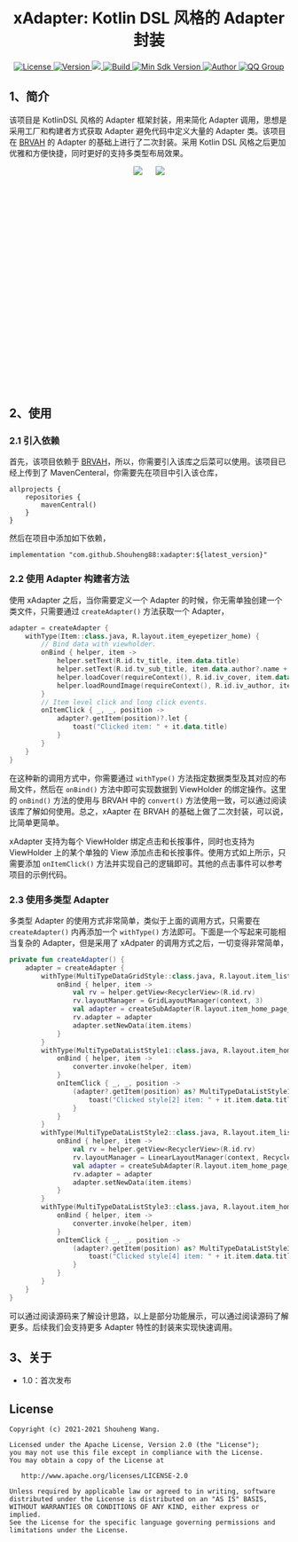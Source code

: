 <h1 align="center">xAdapter: Kotlin DSL 风格的 Adapter 封装</h1>

<p align="center">
  <a href="http://www.apache.org/licenses/LICENSE-2.0">
    <img src="https://img.shields.io/hexpm/l/plug.svg" alt="License" />
  </a>
  <a href="https://bintray.com/beta/#/easymark/Android/xadapter?tab=overview">
    <img src="https://img.shields.io/maven-metadata/v/https/s01.oss.sonatype.org/service/local/repo_groups/public/content/com/github/Shouheng88/xadapter/maven-metadata.xml.svg" alt="Version" />
  </a>
  <a href="https://www.codacy.com/gh/Shouheng88/xAdapter/dashboard?utm_source=github.com&amp;utm_medium=referral&amp;utm_content=Shouheng88/xAdapter&amp;utm_campaign=Badge_Grade">
    <img src="https://app.codacy.com/project/badge/Grade/695fe1f33d7b45f5b89767b02a2c33b0"/>
  </a>
  <a href="https://travis-ci.org/Shouheng88/xAdapter">
    <img src="https://travis-ci.org/Shouheng88/xAdapter.svg?branch=master" alt="Build"/>
  </a>
  <a href="https://developer.android.com/about/versions/android-4.2.html">
    <img src="https://img.shields.io/badge/API-21%2B-blue.svg?style=flat-square" alt="Min Sdk Version" />
  </a>
   <a href="https://github.com/Shouheng88">
    <img src="https://img.shields.io/badge/Author-wsh-orange.svg?style=flat-square" alt="Author" />
  </a>
  <a target="_blank" href="https://shang.qq.com/wpa/qunwpa?idkey=2711a5fa2e3ecfbaae34bd2cf2c98a5b25dd7d5cc56a3928abee84ae7a984253">
    <img src="https://img.shields.io/badge/QQ%E7%BE%A4-1018235573-orange.svg?style=flat-square" alt="QQ Group" />
  </a>
</P>

## 1、简介

该项目是 KotlinDSL 风格的 Adapter 框架封装，用来简化 Adapter 调用，思想是采用工厂和构建者方式获取 Adapter 避免代码中定义大量的 Adapter 类。该项目在 [BRVAH](https://github.com/CymChad/BaseRecyclerViewAdapterHelper) 的 Adapter 的基础上进行了二次封装。采用 Kotlin DSL 风格之后更加优雅和方便快捷，同时更好的支持多类型布局效果。

<div align="center" style="height:400px">
    <image src="images/sample1.gif">
    <image src="images/sample2.gif" style="margin-left:20px">
</div>

## 2、使用

### 2.1 引入依赖

首先，该项目依赖于 [BRVAH](https://github.com/CymChad/BaseRecyclerViewAdapterHelper)，所以，你需要引入该库之后菜可以使用。该项目已经上传到了 MavenCenteral，你需要先在项目中引入该仓库，

```
allprojects {
    repositories {
        mavenCentral()
    }
}
```

然后在项目中添加如下依赖，

```
implementation "com.github.Shouheng88:xadapter:${latest_version}"
```

### 2.2 使用 Adapter 构建者方法

使用 xAdapter 之后，当你需要定义一个 Adapter 的时候，你无需单独创建一个类文件，只需要通过 `createAdapter()` 方法获取一个 Adapter，

```kotlin
adapter = createAdapter {
    withType(Item::class.java, R.layout.item_eyepetizer_home) {
        // Bind data with viewholder.
        onBind { helper, item ->
            helper.setText(R.id.tv_title, item.data.title)
            helper.setText(R.id.tv_sub_title, item.data.author?.name + " | " + item.data.category)
            helper.loadCover(requireContext(), R.id.iv_cover, item.data.cover?.homepage, R.drawable.recommend_summary_card_bg_unlike)
            helper.loadRoundImage(requireContext(), R.id.iv_author, item.data.author?.icon, R.mipmap.eyepetizer, 20f.dp2px())
        }
        // Item level click and long click events.
        onItemClick { _, _, position ->
            adapter?.getItem(position)?.let {
                toast("Clicked item: " + it.data.title)
            }
        }
    }
}
```

在这种新的调用方式中，你需要通过 `withType()` 方法指定数据类型及其对应的布局文件，然后在 `onBind()` 方法中即可实现数据到 ViewHolder 的绑定操作。这里的 `onBind()` 方法的使用与 BRVAH 中的 `convert()` 方法使用一致，可以通过阅读该库了解如何使用。总之，xAapter 在 BRVAH 的基础上做了二次封装，可以说，比简单更简单。

xAdapter 支持为每个 ViewHolder 绑定点击和长按事件，同时也支持为 ViewHolder 上的某个单独的 View 添加点击和长按事件。使用方式如上所示，只需要添加 `onItemClick()` 方法并实现自己的逻辑即可。其他的点击事件可以参考项目的示例代码。

### 2.3 使用多类型 Adapter

多类型 Adapter 的使用方式非常简单，类似于上面的调用方式，只需要在 `createAdapter()` 内再添加一个 `withType()` 方法即可。下面是一个写起来可能相当复杂的 Adapter，但是采用了 xAdpater 的调用方式之后，一切变得非常简单，

```kotlin
private fun createAdapter() {
    adapter = createAdapter {
        withType(MultiTypeDataGridStyle::class.java, R.layout.item_list) {
            onBind { helper, item ->
                val rv = helper.getView<RecyclerView>(R.id.rv)
                rv.layoutManager = GridLayoutManager(context, 3)
                val adapter = createSubAdapter(R.layout.item_home_page_data_module_1, 1)
                rv.adapter = adapter
                adapter.setNewData(item.items)
            }
        }
        withType(MultiTypeDataListStyle1::class.java, R.layout.item_home_page_data_module_2) {
            onBind { helper, item ->
                converter.invoke(helper, item)
            }
            onItemClick { _, _, position ->
                (adapter?.getItem(position) as? MultiTypeDataListStyle1)?.let {
                    toast("Clicked style[2] item: " + it.item.data.title)
                }
            }
        }
        withType(MultiTypeDataListStyle2::class.java, R.layout.item_list) {
            onBind { helper, item ->
                val rv = helper.getView<RecyclerView>(R.id.rv)
                rv.layoutManager = LinearLayoutManager(context, RecyclerView.HORIZONTAL, false)
                val adapter = createSubAdapter(R.layout.item_home_page_data_module_4, 3)
                rv.adapter = adapter
                adapter.setNewData(item.items)
            }
        }
        withType(MultiTypeDataListStyle3::class.java, R.layout.item_home_page_data_module_3) {
            onBind { helper, item ->
                converter.invoke(helper, item)
            }
            onItemClick { _, _, position ->
                (adapter?.getItem(position) as? MultiTypeDataListStyle3)?.let {
                    toast("Clicked style[4] item: " + it.item.data.title)
                }
            }
        }
    }
}
```

可以通过阅读源码来了解设计思路，以上是部分功能展示，可以通过阅读源码了解更多。后续我们会支持更多 Adapter 特性的封装来实现快速调用。

## 3、关于

- 1.0：首次发布

## License

```
Copyright (c) 2021-2021 Shouheng Wang.

Licensed under the Apache License, Version 2.0 (the "License");
you may not use this file except in compliance with the License.
You may obtain a copy of the License at

   http://www.apache.org/licenses/LICENSE-2.0

Unless required by applicable law or agreed to in writing, software
distributed under the License is distributed on an "AS IS" BASIS,
WITHOUT WARRANTIES OR CONDITIONS OF ANY KIND, either express or implied.
See the License for the specific language governing permissions and
limitations under the License.
```
